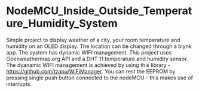 # NodeMCU_Inside_Outside_Temperature_Humidity_System
Simple project to display weather of a city, your room temperature and humidity on an OLED display. The location can be changed through a blynk app. The system has dynamic WIFI management.
This project uses Openweathermap.org API and a DHT 11 temperature and humidity sensor.
The dyanamic WIFI management is achieved by using this library - https://github.com/tzapu/WiFiManager.
You can rest the EEPROM by pressing single push button connected to the nodeMCU - this makes use of interrupts.
